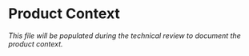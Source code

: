 # Product Context

*This file will be populated during the technical review to document the product context.*